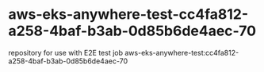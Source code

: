 # aws-eks-anywhere-test-cc4fa812-a258-4baf-b3ab-0d85b6de4aec-70
repository for use with E2E test job aws-eks-anywhere-test:cc4fa812-a258-4baf-b3ab-0d85b6de4aec-70
